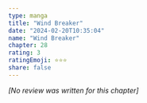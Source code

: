 ```yaml
---
type: manga
title: "Wind Breaker"
date: "2024-02-20T10:35:04"
name: "Wind Breaker"
chapter: 28
rating: 3
ratingEmoji: ⭐️⭐️⭐️
share: false
---
```


_[No review was written for this chapter]_
